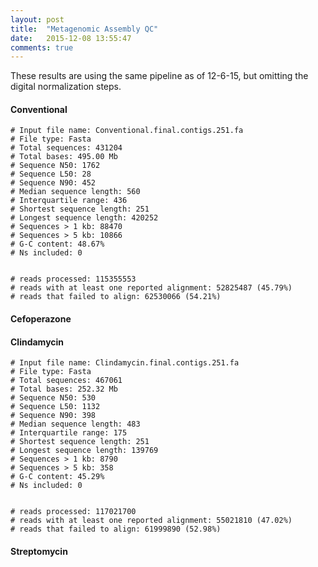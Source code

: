 ```yaml
---
layout: post
title:  "Metagenomic Assembly QC"
date:   2015-12-08 13:55:47
comments: true
---
```


These results are using the same pipeline as of 12-6-15, but omitting the digital normalization steps. 


#### Conventional

	# Input file name: Conventional.final.contigs.251.fa
	# File type: Fasta
	# Total sequences: 431204
	# Total bases: 495.00 Mb
	# Sequence N50: 1762
	# Sequence L50: 28
	# Sequence N90: 452
	# Median sequence length: 560
	# Interquartile range: 436
	# Shortest sequence length: 251
	# Longest sequence length: 420252
	# Sequences > 1 kb: 88470
	# Sequences > 5 kb: 10866
	# G-C content: 48.67%
	# Ns included: 0


	# reads processed: 115355553
	# reads with at least one reported alignment: 52825487 (45.79%)
	# reads that failed to align: 62530066 (54.21%)


#### Cefoperazone



#### Clindamycin

	# Input file name: Clindamycin.final.contigs.251.fa
	# File type: Fasta
	# Total sequences: 467061
	# Total bases: 252.32 Mb
	# Sequence N50: 530
	# Sequence L50: 1132
	# Sequence N90: 398
	# Median sequence length: 483
	# Interquartile range: 175
	# Shortest sequence length: 251
	# Longest sequence length: 139769
	# Sequences > 1 kb: 8790
	# Sequences > 5 kb: 358
	# G-C content: 45.29%
	# Ns included: 0


	# reads processed: 117021700
	# reads with at least one reported alignment: 55021810 (47.02%)
	# reads that failed to align: 61999890 (52.98%)


#### Streptomycin







